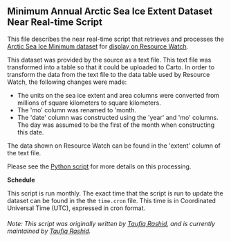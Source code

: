## Minimum Annual Arctic Sea Ice Extent Dataset Near Real-time Script
This file describes the near real-time script that retrieves and processes the [Arctic Sea Ice Minimum dataset](https://climate.nasa.gov/vital-signs/arctic-sea-ice/) for [display on Resource Watch](https://resourcewatch.org/data/explore/782b2e43-f492-4cea-a195-6635148a3c1b).

This dataset was provided by the source as a text file. This text file was transformed into a table so that it could be uploaded to Carto. In order to transform the data from the text file to the data table used by Resource Watch, the following changes were made:
- The units on the sea ice extent and area columns were converted from millions of square kilometers to square kilometers. 
- The 'mo' column was renamed to 'month. 
- The 'date' column was constructed using the 'year' and 'mo' columns. The day was assumed to be the first of the month when constructing this date.

The data shown on Resource Watch can be found in the 'extent' column of the text file. 

Please see the [Python script](https://github.com/resource-watch/nrt-scripts/blob/master/cli_043_arctic_ice/contents/src/__init__.py) for more details on this processing.

**Schedule**

This script is run monthly. The exact time that the script is run to update the dataset can be found in the the `time.cron` file. This time is in Coordinated Universal Time (UTC), expressed in cron format.

###### Note: This script was originally written by [Taufiq Rashid](https://www.wri.org/profile/taufiq-rashid), and is currently maintained by [Taufiq Rashid](https://www.wri.org/profile/taufiq-rashid).
